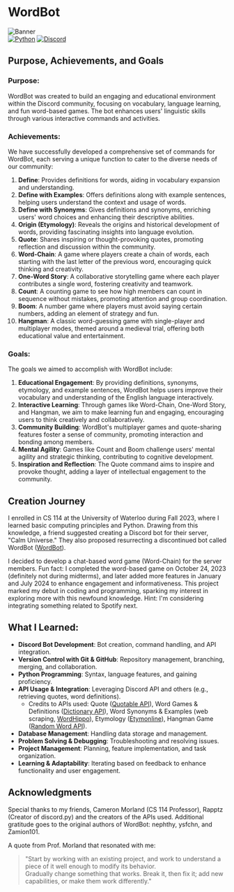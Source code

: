 # WordBot
![Banner](https://media.discordapp.net/attachments/865310876319612935/1239481704012582914/New_Project.png?ex=66922eca&is=6690dd4a&hm=1d46a8b09b4c08ced964e9b54ec276af7d7678fddc02990de95256c8ba1991ff&=&format=webp&quality=lossless)
<br>
[![Python](https://img.shields.io/badge/python-3670A0?style=for-the-badge&logo=python&logoColor=ffdd54)](https://github.com/Rapptz/discord.py)
[![Discord](https://img.shields.io/badge/Discord-%235865F2.svg?style=for-the-badge&logo=discord&logoColor=white)](https://discord.gg/cAz4tN4fgS)

## Purpose, Achievements, and Goals

### Purpose:
WordBot was created to build an engaging and educational environment within the Discord community, focusing on vocabulary, language learning, and fun word-based games. The bot enhances users' linguistic skills through various interactive commands and activities.

### Achievements:
We have successfully developed a comprehensive set of commands for WordBot, each serving a unique function to cater to the diverse needs of our community:

1. **Define**: Provides definitions for words, aiding in vocabulary expansion and understanding.
2. **Define with Examples**: Offers definitions along with example sentences, helping users understand the context and usage of words.
3. **Define with Synonyms**: Gives definitions and synonyms, enriching users' word choices and enhancing their descriptive abilities.
4. **Origin (Etymology)**: Reveals the origins and historical development of words, providing fascinating insights into language evolution.
5. **Quote**: Shares inspiring or thought-provoking quotes, promoting reflection and discussion within the community.
6. **Word-Chain**: A game where players create a chain of words, each starting with the last letter of the previous word, encouraging quick thinking and creativity.
7. **One-Word Story**: A collaborative storytelling game where each player contributes a single word, fostering creativity and teamwork.
8. **Count**: A counting game to see how high members can count in sequence without mistakes, promoting attention and group coordination.
9. **Boom**: A number game where players must avoid saying certain numbers, adding an element of strategy and fun.
10. **Hangman**: A classic word-guessing game with single-player and multiplayer modes, themed around a medieval trial, offering both educational value and entertainment.

### Goals:
The goals we aimed to accomplish with WordBot include:

1. **Educational Engagement**: By providing definitions, synonyms, etymology, and example sentences, WordBot helps users improve their vocabulary and understanding of the English language interactively.
2. **Interactive Learning**: Through games like Word-Chain, One-Word Story, and Hangman, we aim to make learning fun and engaging, encouraging users to think creatively and collaboratively.
3. **Community Building**: WordBot's multiplayer games and quote-sharing features foster a sense of community, promoting interaction and bonding among members.
4. **Mental Agility**: Games like Count and Boom challenge users' mental agility and strategic thinking, contributing to cognitive development.
5. **Inspiration and Reflection**: The Quote command aims to inspire and provoke thought, adding a layer of intellectual engagement to the community.

## Creation Journey

I enrolled in CS 114 at the University of Waterloo during Fall 2023, where I learned basic computing principles and Python. Drawing from this knowledge, a friend suggested creating a Discord bot for their server, "Calm Universe." They also proposed resurrecting a discontinued bot called WordBot ([WordBot](https://top.gg/bot/708327119851356251)).

I decided to develop a chat-based word game (Word-Chain) for the server members. Fun fact: I completed the word-based game on October 24, 2023 (definitely not during midterms), and later added more features in January and July 2024 to enhance engagement and informativeness. This project marked my debut in coding and programming, sparking my interest in exploring more with this newfound knowledge. Hint: I'm considering integrating something related to Spotify next.

## What I Learned:

- **Discord Bot Development**: Bot creation, command handling, and API integration.
- **Version Control with Git & GitHub**: Repository management, branching, merging, and collaboration.
- **Python Programming**: Syntax, language features, and gaining proficiency.
- **API Usage & Integration**: Leveraging Discord API and others (e.g., retrieving quotes, word definitions).
  - Credits to APIs used: Quote ([Quotable API](https://api.quotable.io/)), Word Games & Definitions ([Dictionary API](https://dictionaryapi.dev)), Word Synonyms & Examples (web scraping, [WordHippo](https://www.wordhippo.com)), Etymology ([Etymonline](https://www.etymonline.com)), Hangman Game ([Random Word API](https://random-word-api.vercel.app)).
- **Database Management**: Handling data storage and management.
- **Problem Solving & Debugging**: Troubleshooting and resolving issues.
- **Project Management**: Planning, feature implementation, and task organization.
- **Learning & Adaptability**: Iterating based on feedback to enhance functionality and user engagement.

## Acknowledgments

Special thanks to my friends, Cameron Morland (CS 114 Professor), Rapptz (Creator of discord.py) and the creators of the APIs used. Additional gratitude goes to the original authors of WordBot: nephthy, ysfchn, and Zamion101.

A quote from Prof. Morland that resonated with me: 
> "Start by working with an existing project, and work to understand a piece of it well enough to modify its behavior. <br> Gradually change something that works. Break it, then fix it; add new capabilities, or make them work differently."
